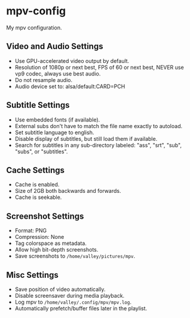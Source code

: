 # mpv-config

My mpv configuration.

## Video and Audio Settings

- Use GPU-accelerated video output by default.
- Resolution of 1080p or next best, FPS of 60 or next best, NEVER use vp9 codec, always use best audio.
- Do not resample audio.
- Audio device set to: alsa/default:CARD=PCH

## Subtitle Settings

- Use embedded fonts (if available).
- External subs don't have to match the file name exactly to autoload.
- Set subtitle language to english.
- Disable display of subtitles, but still load them if available.
- Search for subtitles in any sub-directory labeled: "ass", "srt", "sub", "subs", or "subtitles".

## Cache Settings

- Cache is enabled.
- Size of 2GB both backwards and forwards.
- Cache is seekable.

## Screenshot Settings

- Format: PNG
- Compression: None
- Tag colorspace as metadata.
- Allow high bit-depth screenshots.
- Save screenshots to `/home/valley/pictures/mpv`.

## Misc Settings

- Save position of video automatically.
- Disable screensaver during media playback.
- Log mpv to `/home/valley/.config/mpv/mpv.log`.
- Automatically prefetch/buffer files later in the playlist.
